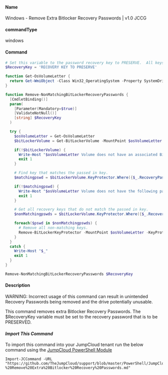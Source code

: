 #### Name

Windows - Remove Extra Bitlocker Recovery Passwords | v1.0 JCCG

#### commandType

windows

#### Command

```powershell
# Set this variable to the password recovery key to PRESERVE.  All keys other than this key will be deleted.
$RecoveryKey = 'RECOVERY KEY TO PRESERVE'

function Get-OsVolumeLetter {
  return Get-WmiObject -Class Win32_OperatingSystem -Property SystemDrive | Select-Object -ExpandProperty SystemDrive
}

function Remove-NonMatchingBitLockerRecoveryPasswords {
  [CmdletBinding()]
  param(
    [Parameter(Mandatory=$true)]
    [ValidateNotNull()]
    [string] $RecoveryKey
  )

  try {
	$osVolumeLetter = Get-OsVolumeLetter
    $bitLockerVolume = Get-BitLockerVolume -MountPoint $osVolumeLetter

    if(!$bitLockerVolume) {
      Write-Host "$osVolumeLetter Volume does not have an associated BitLocker volume."
      exit 1
    }

	# Find key that matches the passed in key.
    $matchingpswd = $bitLockerVolume.KeyProtector.Where({$_.RecoveryPassword -eq "$RecoveryKey" -and $_.KeyProtectorType -eq "RecoveryPassword"})

	if(!$matchingpswd) {
      Write-Host "$osVolumeLetter Volume does not have the following password: $RecoveryKey"
      exit 1
    }

    # Get all recovery keys that do not match the passed in key.
    $nonMatchingpswds = $bitLockerVolume.KeyProtector.Where({$_.RecoveryPassword -ne "$RecoveryKey" -and $_.KeyProtectorType -eq "RecoveryPassword"})

    foreach($pswd in $nonMatchingpswds) {
      # Remove all non-matching keys.
      Remove-BitLockerKeyProtector -MountPoint $osVolumeLetter -KeyProtectorId $pswd.KeyProtectorId -ErrorAction Stop
    }
  }
  catch {
    Write-Host "$_"
    exit 1
  }
}

Remove-NonMatchingBitLockerRecoveryPasswords $RecoveryKey
```

#### Description

WARNING: Incorrect usage of this command can result in unintended Recovery Passwords being removed and the drive potentially unusable.

This command removes extra Bitlocker Recovery Passwords. The $RecoveryKey variable must be set to the recovery password that is to be PRESERVED.

#### _Import This Command_

To import this command into your JumpCloud tenant run the below command using the [JumpCloud PowerShell Module](https://github.com/TheJumpCloud/support/wiki/Installing-the-JumpCloud-PowerShell-Module)

```
Import-JCCommand -URL "https://github.com/TheJumpCloud/support/blob/master/PowerShell/JumpCloud%20Commands%20Gallery/Windows%20Commands/Windows%20-%20Remove%20Extra%20Bitlocker%20Recovery%20Passwords.md"
```
